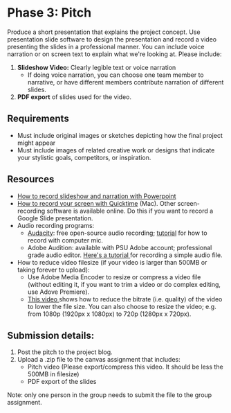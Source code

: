 # Phase 3: Pitch

Produce a short presentation that explains the project concept. Use presentation slide software to design the presentation and record a video presenting the slides in a professional manner. You can include voice narration or on screen text to explain what we're looking at. Please include:

1. **Slideshow Video:** Clearly legible text or voice narration
   * If doing voice narration, you can choose one team member to narrative, or have different members contribute narration of different slides.
2. **PDF export** of slides used for the video.

## Requirements 
- Must include original images or sketches depicting how the final project might appear
- Must include images of related creative work or designs that indicate your stylistic goals, competitors, or inspiration. 

## Resources

* [How to record slideshow and narration with Powerpoint ](https://support.office.com/en-us/article/video-record-presentations-2570dff5-f81c-40bc-b404-e04e95ffab33)
* [How to record your screen with Quicktime](https://support.apple.com/guide/quicktime-player/record-your-screen-qtp97b08e666/mac) \(Mac\). Other screen-recording software is available online. Do this if you want to record a Google Slide presentation.
* Audio recording programs:
  * [Audacity](https://manual.audacityteam.org/index.html): free open-source audio recording; [tutorial](https://manual.audacityteam.org/man/tutorial_your_first_recording.html) for how to record with computer mic.
  * Adobe Audition: available with PSU Adobe account; professional grade audio editor. [Here's a tutorial ](https://helpx.adobe.com/audition/using/recording-audio.html)for recording a simple audio file. 
* How to reduce video filesize \(if your video is larger than 500MB or taking forever to upload\):
  * Use Adobe Media Encoder to resize or compress a video file \(without editing it, if you want to trim a video or do complex editing, use Adove Premiere\).
  * [This video ](https://www.youtube.com/watch?v=4b-jHxjdEWE)shows how to reduce the bitrate \(i.e. quality\) of the video to lower the file size. You can also choose to resize the video; e.g. from 1080p \(1920px x 1080px\) to 720p \(1280px x 720px\). 

## Submission details:

1. Post the pitch to the project blog.
2. Upload a .zip file to the canvas assignment that includes:
   * Pitch video \(Please export/compress this video. It should be less the 500MB in filesize\)
   * PDF export of the slides

Note: only one person in the group needs to submit the file to the group assignment.



